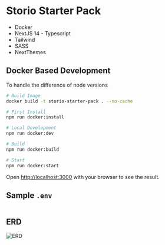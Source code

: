 # Storio Starter Pack

* Docker
* NextJS 14 - Typescript
* Tailwind
* SASS
* NextThemes


## Docker Based Development
To handle the difference of node versions

```bash
# Build Image
docker build -t storio-starter-pack . --no-cache

# First Install
npm run docker:install

# Local Development
npm run docker:dev

# Build
npm run docker:build

# Start
npm run docker:start
```
Open [http://localhost:3000](http://localhost:3000) with your browser to see the result.

## Sample `.env`
```

```

## ERD
![ERD](/prisma/prisma-erd.svg)
